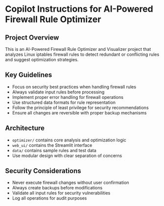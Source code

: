 # Copilot Instructions for AI-Powered Firewall Rule Optimizer

<!-- Use this file to provide workspace-specific custom instructions to Copilot. For more details, visit https://code.visualstudio.com/docs/copilot/copilot-customization#_use-a-githubcopilotinstructionsmd-file -->

## Project Overview
This is an AI-Powered Firewall Rule Optimizer and Visualizer project that analyzes Linux iptables firewall rules to detect redundant or conflicting rules and suggest optimization strategies.

## Key Guidelines
- Focus on security best practices when handling firewall rules
- Always validate input rules before processing
- Implement proper error handling for firewall operations
- Use structured data formats for rule representation
- Follow the principle of least privilege for security recommendations
- Ensure all changes are reversible with proper backup mechanisms

## Architecture
- `optimizer/` contains core analysis and optimization logic
- `web_ui/` contains the Streamlit interface
- `data/` contains sample rules and test data
- Use modular design with clear separation of concerns

## Security Considerations
- Never execute firewall changes without user confirmation
- Always create backups before modifications
- Validate all input rules for security vulnerabilities
- Log all operations for audit purposes
